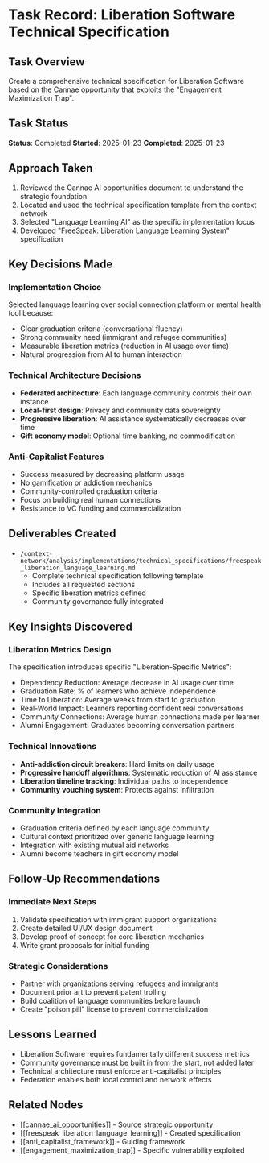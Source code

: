 # Task Record: Liberation Software Technical Specification

## Task Overview
Create a comprehensive technical specification for Liberation Software based on the Cannae opportunity that exploits the "Engagement Maximization Trap".

## Task Status
**Status**: Completed
**Started**: 2025-01-23
**Completed**: 2025-01-23

## Approach Taken
1. Reviewed the Cannae AI opportunities document to understand the strategic foundation
2. Located and used the technical specification template from the context network
3. Selected "Language Learning AI" as the specific implementation focus
4. Developed "FreeSpeak: Liberation Language Learning System" specification

## Key Decisions Made

### Implementation Choice
Selected language learning over social connection platform or mental health tool because:
- Clear graduation criteria (conversational fluency)
- Strong community need (immigrant and refugee communities)
- Measurable liberation metrics (reduction in AI usage over time)
- Natural progression from AI to human interaction

### Technical Architecture Decisions
- **Federated architecture**: Each language community controls their own instance
- **Local-first design**: Privacy and community data sovereignty
- **Progressive liberation**: AI assistance systematically decreases over time
- **Gift economy model**: Optional time banking, no commodification

### Anti-Capitalist Features
- Success measured by decreasing platform usage
- No gamification or addiction mechanics
- Community-controlled graduation criteria
- Focus on building real human connections
- Resistance to VC funding and commercialization

## Deliverables Created
- `/context-network/analysis/implementations/technical_specifications/freespeak_liberation_language_learning.md`
  - Complete technical specification following template
  - Includes all requested sections
  - Specific liberation metrics defined
  - Community governance fully integrated

## Key Insights Discovered

### Liberation Metrics Design
The specification introduces specific "Liberation-Specific Metrics":
- Dependency Reduction: Average decrease in AI usage over time
- Graduation Rate: % of learners who achieve independence
- Time to Liberation: Average weeks from start to graduation
- Real-World Impact: Learners reporting confident real conversations
- Community Connections: Average human connections made per learner
- Alumni Engagement: Graduates becoming conversation partners

### Technical Innovations
- **Anti-addiction circuit breakers**: Hard limits on daily usage
- **Progressive handoff algorithms**: Systematic reduction of AI assistance
- **Liberation timeline tracking**: Individual paths to independence
- **Community vouching system**: Protects against infiltration

### Community Integration
- Graduation criteria defined by each language community
- Cultural context prioritized over generic language learning
- Integration with existing mutual aid networks
- Alumni become teachers in gift economy model

## Follow-Up Recommendations

### Immediate Next Steps
1. Validate specification with immigrant support organizations
2. Create detailed UI/UX design document
3. Develop proof of concept for core liberation mechanics
4. Write grant proposals for initial funding

### Strategic Considerations
- Partner with organizations serving refugees and immigrants
- Document prior art to prevent patent trolling
- Build coalition of language communities before launch
- Create "poison pill" license to prevent commercialization

## Lessons Learned
- Liberation Software requires fundamentally different success metrics
- Community governance must be built in from the start, not added later
- Technical architecture must enforce anti-capitalist principles
- Federation enables both local control and network effects

## Related Nodes
- [[cannae_ai_opportunities]] - Source strategic opportunity
- [[freespeak_liberation_language_learning]] - Created specification
- [[anti_capitalist_framework]] - Guiding framework
- [[engagement_maximization_trap]] - Specific vulnerability exploited